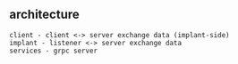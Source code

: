 ## architecture

```
client - client <-> server exchange data (implant-side) 
implant - listener <-> server exchange data
services - grpc server
```